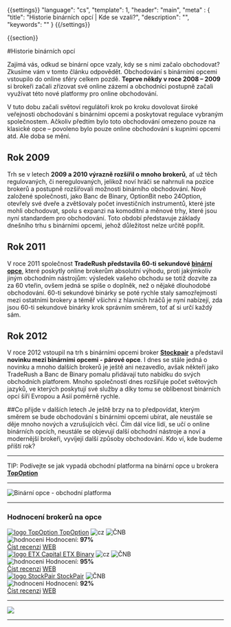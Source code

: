 {{settings}}
  "language": "cs",
  "template": 1,
  "header": "main",
  "meta" : {
    "title": "Historie binárních opcí | Kde se vzali?",
    "description": "",
    "keywords": ""
  }
{{/settings}}

<div class="row">
<div class="col-md-9" role="main" markdown="1">

{{section}}

#Historie binárních opcí

Zajímá vás, odkud se binární opce vzaly, kdy se s nimi začalo obchodovat? Zkusíme vám v tomto článku odpovědět. Obchodování s binárními opcemi vstoupilo do online sféry celkem pozdě. **Teprve někdy v roce 2008 – 2009** si brokeři začali zřizovat své online zázemí a obchodníci postupně začali využívat této nové platformy pro online obchodování. 

V tuto dobu začali světoví regulátoři krok po kroku dovolovat široké veřejnosti obchodování s binárními opcemi a poskytovat regulace vybraným společnostem. Ačkoliv předtím bylo toto obchodování omezeno pouze na klasické opce – povoleno bylo pouze online obchodování s kupními opcemi atd.  Ale doba se mění.

## Rok 2009
Trh se v letech **2009 a 2010 výrazně rozšířil o mnoho brokerů**, ať už těch regulovaných, či neregulovaných, jelikož noví hráči se nahrnuli na pozice brokerů a postupně rozšiřovali možnosti binárního obchodování.  Nově založené společnosti, jako Banc de Binary, OptionBit nebo 24Option, otevřely své dveře a zvětšovaly počet investičních instrumentů, které jste mohli obchodovat, spolu s expanzi na komoditní a měnové trhy, které jsou nyní standardem pro obchodování.  Toto období představuje základy dnešního trhu s binárními opcemi, jehož důležitost nelze určitě popřít.

## Rok 2011

V roce 2011 společnost **TradeRush představila 60-ti sekundové [binární opce](http://www.forexsrovnavac.cz/binarni-opce "Binární opce")**, které poskytly online brokerům absolutní výhodu, proti jakýmkoliv jiným obchodním nástrojům: výsledek vašeho obchodu se totiž dozvíte za za 60 vteřin, ovšem jedná se spíše o doplněk, než o nějaké dlouhodobé obchodování.  60-ti sekundové binárky se poté rychle staly samozřejmostí mezi ostatními brokery a téměř všichni z hlavních hráčů je nyní nabízejí, zda jsou 60-ti sekundové binárky krok správním směrem, toť ať si určí každý sám.

## Rok 2012
V roce 2012 vstoupil na trh s binárními opcemi broker [**Stockpair**](http://www.forexsrovnavac.cz/stockpair "Stockpair recenze") a představil **novinku mezi binárními opcemi - párové opce**.  I dnes se stále jedná o novinku a mnoho dalších brokerů je ještě ani nezavedlo, avšak někteří jako TradeRush a Banc de Binary pomalu přidávají tuto nabídku do svých obchodních platforem.  Mnoho společností dnes rozšiřuje počet světových jazyků, ve kterých poskytují své služby a díky tomu se oblíbenost binárních opcí šíří Evropou a Asií poměrně rychle. 

##Co přijde v dalších letech
Je ještě brzy na to předpovídat, kterým směrem se bude obchodování s binárními opcemi ubírat, ale neustále se děje mnoho nových a vzrušujících věcí.  Čím dál více lidí, se učí o online binárních opcích, neustále se objevují další obchodní nástroje a noví a modernější brokeři, vyvíjejí další způsoby obchodování. Kdo ví, kde budeme příští rok?  

- - -
TIP: Podívejte se jak vypadá obchodní platforma na binární opce u brokera [**TopOption**](http://www.blog.forexsrovnavac.cz/topoption)
- - -
![Binární opce - obchodní platforma](http://blog.forexsrovnavac.cz/wp-content/uploads/2015/12/binarni-opce-platforma.png)




</div>
<div class="col-md-3" markdown="10">

- - -

<div id="brokeri-box">
<H3 class="brokeri-nadpis">Hodnocení brokerů na opce</H3>
<div class="broker">
  <div class="broker-top">
  <a href="#"  title="TopOption">
    <img src="{{img-url}}brokeri/topoption-logo.png" alt="logo TopOption">
  </a>
  <a class="broker-top-odkaz" target="_parent" href="http://blog.forexsrovnavac.cz/topoption" title="TopOption">TopOption</a>
  <img class="ikona" src="{{img-url}}brokeri/cz.png" alt="cz">
  <img class="ikona" src="{{img-url}}brokeri/cnb.png" alt="ČNB">
  </div>
  <div class="hodnoceni">
  <img src="{{img-url}}brokeri/hodnoceni.png" alt="hodnoceni">
  Hodnocení: <b>97%</b>
  </div>
  <a class="recenze" target="_parent" href="http://forexsrovnavac.cz/topoption" title"Číst recenzi">Číst recenzi</a>
  <a class="ucet" target="_parent" href="http://blog.forexsrovnavac.cz/topoption" title"Otevřít účet">WEB</a>
</div>
<div class="broker">
 <div class="broker-top">
  <a href="#" title="ETX Binary">
    <img src="{{img-url}}brokeri/etxcapital-logo.png" alt="logo ETX Capital">
  </a>
   <a class="broker-top-odkaz" target="_parent"  href="http://www.forexsrovnavac.cz/etx-capital-zkusenosti" title="ETX Binary">ETX Binary</a>
  <img class="ikona" src="{{img-url}}brokeri/cz.png" alt="cz">
  <img class="ikona" src="{{img-url}}brokeri/cnb.png" alt="ČNB">
 </div>
 <div class="hodnoceni">
  <img src="{{img-url}}brokeri/hodnoceni.png" alt="hodnoceni">
  Hodnocení: <b>95%</b>
 </div>
 <a class="recenze" target="_parent" href="http://www.forexsrovnavac.cz/etx-capital-zkusenosti" title"Číst recenzi">Číst recenzi</a>
 <a class="ucet" href="http://blog.forexsrovnavac.cz/etxbinary" title"Otevřít účet">WEB</a>
</div> 
<div class="broker">
 <div class="broker-top">
  <a href="#" title="Stockpair">
    <img src="{{img-url}}brokeri/stockpair-logo.png" alt="logo StockPair">
  </a>
  <a class="broker-top-odkaz" href="#" title="StockPair">StockPair</a>
  <img class="ikona" src="{{img-url}}brokeri/cnb.png" alt="ČNB">
 </div>
 <div class="hodnoceni">
  <img src="{{img-url}}brokeri/hodnoceni.png" alt="hodnoceni">
  Hodnocení: <b>92%</b>
 </div>
 <a class="recenze" href="http://www.forexsrovnavac.cz/stockpair-recenze" title"Číst recenzi">Číst recenzi</a>
 <a class="ucet" href="http://blog.forexsrovnavac.cz/stockpair" title"Otevřít účet">WEB</a>
</div> 

<hr />

<a href="http://blog.forexsrovnavac.cz/topoption" alt="Demo účet"  target="_blank">
 <img src="http://blog.forexsrovnavac.cz/wp-content/uploads/2015/02/2015-02-17-22_43_03-Plus500-_-Akcie-Plus500_-Online-obchodování-s-akciemi-_-Obchodování-s-podíly_kme.png" width="" height=""/>

</a>

<hr />

</div>
</div>
</div>